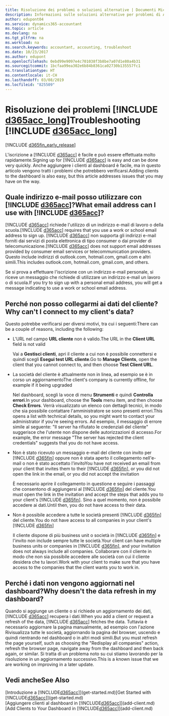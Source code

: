 ```yaml
---
title: Risoluzione dei problemi o soluzioni alternative | Documenti Microsoft
description: Informazioni sulle soluzioni alternative per problemi di Accountant Hub per Dynamics 365.
author: edupont04
ms.service: dynamics365-accountant
ms.topic: article
ms.devlang: na
ms.tgt_pltfrm: na
ms.workload: na
ms.search.keywords: accountant, accounting, troubleshoot
ms.date: 10/23/2017
ms.author: edupont
ms.openlocfilehash: 0ebd99e9097e4c701038f3b8be7a07d1e80a4b31
ms.sourcegitcommit: 1bcfaa99ea302e6b84b8361ca02730b135557fc1
ms.translationtype: HT
ms.contentlocale: it-CH
ms.lasthandoff: 03/08/2019
ms.locfileid: "825509"
---
```

# <a name="troubleshooting-include-d365acclongincludesd365acclongmdmd"></a><span data-ttu-id="610c2-103">Risoluzione dei problemi [!INCLUDE [d365acc_long](includes/d365acc_long_md.md)]</span><span class="sxs-lookup"><span data-stu-id="610c2-103">Troubleshooting [!INCLUDE [d365acc_long](includes/d365acc_long_md.md)]</span></span>
[!INCLUDE [d365fin_early_release](includes/d365fin_early_release.md.md)]

<span data-ttu-id="610c2-104">L'iscrizione a [!INCLUDE [d365acc](includes/d365acc_md.md)] è facile e può essere effettuata molto rapidamente.</span><span class="sxs-lookup"><span data-stu-id="610c2-104">Signing up for [!INCLUDE [d365acc](includes/d365acc_md.md)] is easy and can be done very quickly.</span></span> <span data-ttu-id="610c2-105">Anche aggiungere i clienti al dashboard è facile, ma in questo articolo vengono tratti i problemi che potrebbero verificarsi.</span><span class="sxs-lookup"><span data-stu-id="610c2-105">Adding clients to the dashboard is also easy, but this article addresses issues that you may have on the way.</span></span>

## <a name="what-email-address-can-i-use-with-include-d365accincludesd365accmdmd"></a><span data-ttu-id="610c2-106">Quale indirizzo e-mail posso utilizzare con [!INCLUDE [d365acc](includes/d365acc_md.md)]?</span><span class="sxs-lookup"><span data-stu-id="610c2-106">What email address can I use with [!INCLUDE [d365acc](includes/d365acc_md.md)]?</span></span>
<span data-ttu-id="610c2-107">[!INCLUDE [d365acc](includes/d365acc_md.md)] richiede l'utilizzo di un indirizzo e-mail di lavoro o della scuola.</span><span class="sxs-lookup"><span data-stu-id="610c2-107">[!INCLUDE [d365acc](includes/d365acc_md.md)] requires that you use a work or school email address to sign up.</span></span> <span data-ttu-id="610c2-108">[!INCLUDE [d365acc](includes/d365acc_md.md)] non supporta gli indirizzi e-mail forniti dai servizi di posta elettronica di tipo consumer o dai provider di telecomunicazione.</span><span class="sxs-lookup"><span data-stu-id="610c2-108">[!INCLUDE [d365acc](includes/d365acc_md.md)] does not support email addresses provided by consumer email services or telecommunication providers.</span></span> <span data-ttu-id="610c2-109">Questo include indirizzi di outlook.com, hotmail.com, gmail.com e altri simili.</span><span class="sxs-lookup"><span data-stu-id="610c2-109">This includes outlook.com, hotmail.com, gmail.com, and others.</span></span>  

<span data-ttu-id="610c2-110">Se si prova a effettuare l'iscrizione con un indirizzo e-mail personale, si riceve un messaggio che richiede di utilizzare un indirizzo e-mail un lavoro o di scuola.</span><span class="sxs-lookup"><span data-stu-id="610c2-110">If you try to sign up with a personal email address, you will get a message indicating to use a work or school email address.</span></span>  

## <a name="why-cant-i-connect-to-my-clients-data"></a><span data-ttu-id="610c2-111">Perché non posso collegarmi ai dati del cliente?</span><span class="sxs-lookup"><span data-stu-id="610c2-111">Why can't I connect to my client's data?</span></span>
<span data-ttu-id="610c2-112">Questo potrebbe verificarsi per diversi motivi, tra cui i seguenti:</span><span class="sxs-lookup"><span data-stu-id="610c2-112">There can be a couple of reasons, including the following:</span></span>

- <span data-ttu-id="610c2-113">L'URL nel campo **URL cliente** non è valido.</span><span class="sxs-lookup"><span data-stu-id="610c2-113">The URL in the **Client URL** field is not valid</span></span>  

  <span data-ttu-id="610c2-114">Vai a **Gestisci clienti**, apri il cliente a cui non è possibile connettersi e quindi scegli **Esegui test URL cliente**.</span><span class="sxs-lookup"><span data-stu-id="610c2-114">Go to **Manage Clients**, open the client that you cannot connect to, and then choose **Test Client URL**.</span></span>  
- <span data-ttu-id="610c2-115">La società del cliente è attualmente non in linea, ad esempio se è in corso un aggiornamento</span><span class="sxs-lookup"><span data-stu-id="610c2-115">The client's company is currently offline, for example if it being upgraded</span></span>

  <span data-ttu-id="610c2-116">Nel dashboard, scegli la voce di menu **Strumenti** e quindi **Controlla errori**.</span><span class="sxs-lookup"><span data-stu-id="610c2-116">In your dashboard, choose the **Tools** menu item, and then choose **Check Errors**.</span></span> <span data-ttu-id="610c2-117">Verrà visualizzato un elenco con dettagli tecnici, in modo che sia possibile contattare l'amministratore se sono presenti errori.</span><span class="sxs-lookup"><span data-stu-id="610c2-117">This opens a list with technical details, so you might want to contact your administrator if you're seeing errors.</span></span> <span data-ttu-id="610c2-118">Ad esempio, il messaggio di errore simile al seguente: "Il server ha rifiutato le credenziali del cliente" suggerisce che l'utente non dispone delle autorizzazioni di accesso.</span><span class="sxs-lookup"><span data-stu-id="610c2-118">For example, the error message "The server has rejected the client credentials" suggests that you do not have access.</span></span>  
- <span data-ttu-id="610c2-119">Non è stato ricevuto un messaggio e-mail del cliente con invito per [!INCLUDE [d365fin](includes/d365fin_md.md)] oppure non è stata aperto il collegamento nell'e-mail o non è stato accettato l'invito</span><span class="sxs-lookup"><span data-stu-id="610c2-119">You have not received an email from your client that invites them to their [!INCLUDE [d365fin](includes/d365fin_md.md)], or you did not open the link in the email, or you did not accept the invitation</span></span>

  <span data-ttu-id="610c2-120">È necessario aprire il collegamento in questione e seguire i passaggi che consentono di aggiungersi al [!INCLUDE [d365fin](includes/d365fin_md.md)] del cliente.</span><span class="sxs-lookup"><span data-stu-id="610c2-120">You must open the link in the invitation and accept the steps that adds you to your client's [!INCLUDE [d365fin](includes/d365fin_md.md)].</span></span> <span data-ttu-id="610c2-121">Sino a quel momento, non è possibile accedere ai dati.</span><span class="sxs-lookup"><span data-stu-id="610c2-121">Until then, you do not have access to their data.</span></span>  
- <span data-ttu-id="610c2-122">Non è possibile accedere a tutte le società presenti [!INCLUDE [d365fin](includes/d365fin_md.md)] del cliente.</span><span class="sxs-lookup"><span data-stu-id="610c2-122">You do not have access to all companies in your client's [!INCLUDE [d365fin](includes/d365fin_md.md)]</span></span>

  <span data-ttu-id="610c2-123">Il cliente dispone di più business unit o società in [!INCLUDE [d365fin](includes/d365fin_md.md)] e l'invito non include sempre tutte le società.</span><span class="sxs-lookup"><span data-stu-id="610c2-123">Your client can have multiple business units or companies in [!INCLUDE [d365fin](includes/d365fin_md.md)], and your invitation does not always include all companies.</span></span> <span data-ttu-id="610c2-124">Collaborare con il cliente in modo che non sia possibile accedere alle società con cui il cliente desidera che tu lavori.</span><span class="sxs-lookup"><span data-stu-id="610c2-124">Work with your client to make sure that you have access to the companies that the client wants you to work in.</span></span>  

## <a name="why-doesnt-the-data-refresh-in-my-dashboard"></a><span data-ttu-id="610c2-125">Perché i dati non vengono aggiornati nel dashboard?</span><span class="sxs-lookup"><span data-stu-id="610c2-125">Why doesn't the data refresh in my dashboard?</span></span>
<span data-ttu-id="610c2-126">Quando si aggiunge un cliente o si richiede un aggiornamento dei dati, [!INCLUDE [d365acc](includes/d365acc_md.md)] recupera i dati.</span><span class="sxs-lookup"><span data-stu-id="610c2-126">When you add a client or request a refresh of the data, [!INCLUDE [d365acc](includes/d365acc_md.md)] fetches the data.</span></span> <span data-ttu-id="610c2-127">Tuttavia è necessario aggiornare la pagina manualmente, ad esempio con l'azione Rivisualizza tutte le società, aggiornando la pagina del browser, uscendo e quindi rientrando nel dashboard o in altri modi simili.</span><span class="sxs-lookup"><span data-stu-id="610c2-127">But you must refresh the page yourself, such as choosing the "Redisplay all companies" action, refresh the browser page, navigate away from the dashboard and then back again, or similar.</span></span> <span data-ttu-id="610c2-128">Si tratta di un problema noto su cui stiamo lavorando per la risoluzione in un aggiornamento successivo.</span><span class="sxs-lookup"><span data-stu-id="610c2-128">This is a known issue that we are working on improving in a later update.</span></span>  

## <a name="see-also"></a><span data-ttu-id="610c2-129">Vedi anche</span><span class="sxs-lookup"><span data-stu-id="610c2-129">See Also</span></span>
<span data-ttu-id="610c2-130">[Introduzione a [!INCLUDE[d365acc](includes/d365acc_md.md)]](get-started.md)</span><span class="sxs-lookup"><span data-stu-id="610c2-130">[Get Started with [!INCLUDE[d365acc](includes/d365acc_md.md)]](get-started.md)</span></span>  
<span data-ttu-id="610c2-131">[Aggiungere clienti al dashboard in [!INCLUDE[d365acc](includes/d365acc_md.md)]](add-client.md)</span><span class="sxs-lookup"><span data-stu-id="610c2-131">[Add Clients to Your Dashboard in [!INCLUDE[d365acc](includes/d365acc_md.md)]](add-client.md)</span></span>  
